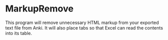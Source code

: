 # MarkupRemove
This program will remove unnecessary HTML markup from your exported text file from Anki. It will also place tabs so that Excel can read the contents into its table.
